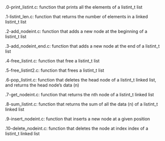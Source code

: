 .0-print_listint.c: function that prints all the elements of a listint_t list

.1-listint_len.c: function that returns the number of elements in a linked listint_t list

.2-add_nodeint.c: function that adds a new node at the beginning of a listint_t list

.3-add_nodeint_end.c: function that adds a new node at the end of a listint_t list

.4-free_listint.c: function that free a listint_t list

.5-free_listint2.c: function that frees a listint_t list

.6-pop_listint.c: function that deletes the head node of a listint_t linked list, and returns the head node’s data (n)

.7-get_nodeint.c: function that returns the nth node of a listint_t linked list

.8-sum_listint.c: function that returns the sum of all the data (n) of a listint_t linked list

.9-insert_nodeint.c: function that inserts a new node at a given position

.10-delete_nodeint.c: function that deletes the node at index index of a listint_t linked list
